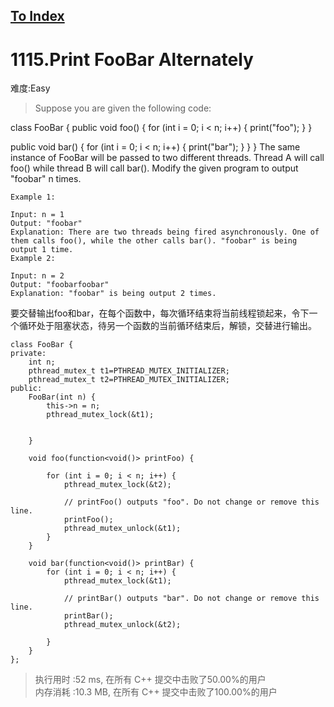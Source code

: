 [To Index](/index.md)
---
# 1115.Print FooBar Alternately
难度:Easy
> Suppose you are given the following code:

class FooBar {
  public void foo() {
    for (int i = 0; i < n; i++) {
      print("foo");
    }
  }

  public void bar() {
    for (int i = 0; i < n; i++) {
      print("bar");
    }
  }
}
The same instance of FooBar will be passed to two different threads. Thread A will call foo() while thread B will call bar(). Modify the given program to output "foobar" n times.

 
```
Example 1:

Input: n = 1
Output: "foobar"
Explanation: There are two threads being fired asynchronously. One of them calls foo(), while the other calls bar(). "foobar" is being output 1 time.
Example 2:

Input: n = 2
Output: "foobarfoobar"
Explanation: "foobar" is being output 2 times.
```

要交替输出foo和bar，在每个函数中，每次循环结束将当前线程锁起来，令下一个循环处于阻塞状态，待另一个函数的当前循环结束后，解锁，交替进行输出。   

```
class FooBar {
private:
    int n;
    pthread_mutex_t t1=PTHREAD_MUTEX_INITIALIZER;
    pthread_mutex_t t2=PTHREAD_MUTEX_INITIALIZER;
public:
    FooBar(int n) {
        this->n = n;
        pthread_mutex_lock(&t1);

        
    }

    void foo(function<void()> printFoo) {
        
        for (int i = 0; i < n; i++) {
            pthread_mutex_lock(&t2);

        	// printFoo() outputs "foo". Do not change or remove this line.
        	printFoo();
            pthread_mutex_unlock(&t1);
        }
    }

    void bar(function<void()> printBar) {
        for (int i = 0; i < n; i++) {
            pthread_mutex_lock(&t1);

        	// printBar() outputs "bar". Do not change or remove this line.
        	printBar();
            pthread_mutex_unlock(&t2);

        }
    }
};
```
> 执行用时 :52 ms, 在所有 C++ 提交中击败了50.00%的用户   
内存消耗 :10.3 MB, 在所有 C++ 提交中击败了100.00%的用户

